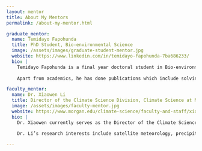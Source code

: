 ```yaml
---
layout: mentor
title: About My Mentors
permalink: /about-my-mentor.html

graduate_mentor:
  name: Temidayo Fapohunda
  title: PhD Student, Bio-environmental Science
  image: /assets/images/graduate-student-mentor.jpg
  website: https://www.linkedin.com/in/temidayo-fapohunda-7ba686233/
  bio: |
    Temidayo Fapohunda is a final year doctoral student in Bio-environmental Science at Morgan State University. He has expertise in environmental studies, air pollution and health-data management. He has also used various data measurement tools such as drones and is familiar with the NASA GIOVANNI used for long term trends of air pollution. He has also worked on similar projects during past CEAMLS summer programs.
    
    Apart from academics, he has done publications which include solving environmental deterioration issues, the application of Cartography/GIS to analyzing and mapping environmental /climate issues and human health.

faculty_mentor:
  name: Dr. Xiaowen Li
  title: Director of the Climate Science Division, Climate Science at Morgan State University
  image: /assets/images/faculty-mentor.jpg
  website: https://www.morgan.edu/climate-science/faculty-and-staff/xiaowen-li
  bio: |
    Dr. Xiaowen currently serves as the Director of the Climate Science Division in the School of Computer, Mathematics & Natural Sciences. She earned her bachelor’s degree in Atmospheric Sciences from Peking University, followed by a PhD in Geophysical Sciences from the University of Chicago. Dr. Li subsequently joined NASA Goddard Space Flight Center in Greenbelt, MD as a postdoc, and eventually ascending to a Senior Research Scientist affiliated with Morgan State University. She joined Climate Science Division at Morgan in Fall 2022. 

    Dr. Li’s research interests include satellite meteorology, precipitation physics and dynamics, aerosol-cloud-precipitation interactions, regional atmosphere modeling, and climate sciences. Her recent interests include machine learning applications in atmospheric sciences, including data segmentation, microphysics parameterization and satellite data retrievals.

---
```

